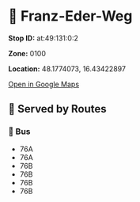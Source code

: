 # 🚉 Franz-Eder-Weg


**Stop ID:** at:49:131:0:2

**Zone:** 0100

**Location:** 48.1774073, 16.43422897

[Open in Google Maps](https://www.google.com/maps?q=48.1774073,16.43422897)

## 🚆 Served by Routes

### 🚌 Bus
- 76A
- 76A
- 76B
- 76B
- 76B
- 76B